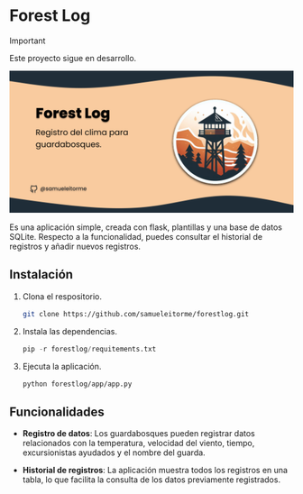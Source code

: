 # Forest Log
> [!IMPORTANT]
> Este proyecto sigue en desarrollo.

![Forest Log respository cover](media/forestlog-cover.png)

Es una aplicación simple, creada con flask, plantillas y una base de datos SQLite. Respecto a la funcionalidad, puedes consultar el historial de registros y añadir nuevos registros.



## Instalación 

1. Clona el respositorio. 
   ```bash
   git clone https://github.com/samueleitorme/forestlog.git
   ```
2. Instala las dependencias.

   ```python
   pip -r forestlog/requitements.txt
   ```
3. Ejecuta la aplicación.
   ```bash
   python forestlog/app/app.py
   ```

## Funcionalidades

- **Registro de datos**: Los guardabosques pueden registrar datos relacionados con la temperatura, velocidad del viento, tiempo, excursionistas ayudados y el nombre del guarda.

- **Historial de registros**: La aplicación muestra todos los registros en una tabla, lo que facilita la consulta de los datos previamente registrados.
